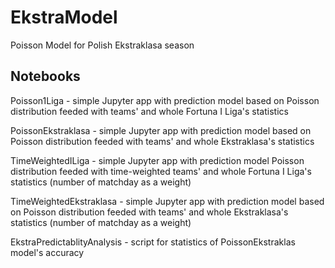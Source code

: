 # EkstraModel
Poisson Model for Polish Ekstraklasa season

## Notebooks
Poisson1Liga - simple Jupyter app with prediction model based on Poisson distribution feeded with teams' and whole Fortuna I Liga's statistics

PoissonEkstraklasa - simple Jupyter app with prediction model based on Poisson distribution feeded with teams' and whole Ekstraklasa's statistics


TimeWeightedILiga - simple Jupyter app with prediction model Poisson distribution feeded with time-weighted teams' and whole Fortuna I Liga's statistics (number of matchday as a weight)

TimeWeightedEkstraklasa - simple Jupyter app with prediction model based on Poisson distribution feeded with teams' and whole Ekstraklasa's statistics (number of matchday as a weight)


EkstraPredictablityAnalysis - script for statistics of PoissonEkstraklas model's accuracy 
